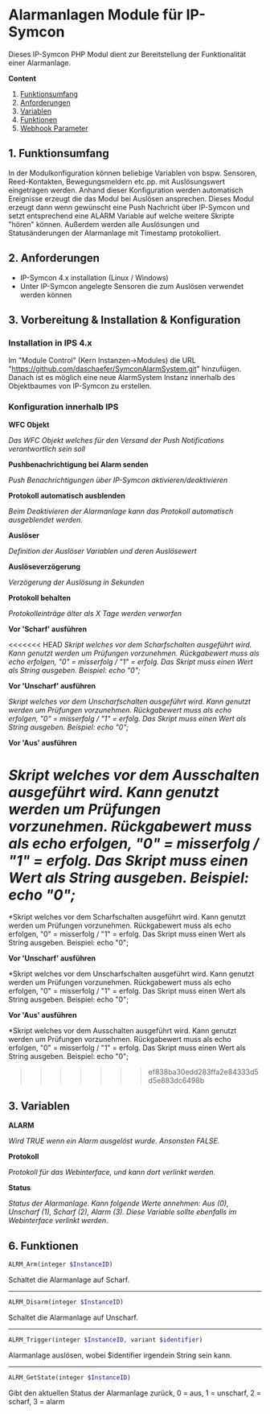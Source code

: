 Alarmanlagen Module für IP-Symcon
===
Dieses IP-Symcon PHP Modul dient zur Bereitstellung der Funktionalität einer Alarmanlage.

**Content**

1. [Funktionsumfang](#1-funktionsumfang)
2. [Anforderungen](#2-anforderungen)
3. [Variablen](#3-variablen)
6. [Funktionen](#4-funktionen)
6. [Webhook Parameter](#7-webhook-parameter)

## 1. Funktionsumfang  
In der Modulkonfiguration können beliebige Variablen von bspw. Sensoren, Reed-Kontakten, Bewegungsmeldern etc.pp. mit Auslösungswert eingetragen werden. Anhand dieser Konfiguration werden automatisch Ereignisse erzeugt die das Modul bei Auslösen ansprechen. Dieses Modul erzeugt dann wenn gewünscht eine Push Nachricht über IP-Symcon und setzt entsprechend eine ALARM Variable auf welche weitere Skripte "hören" können. Außerdem werden alle Auslösungen und Statusänderungen der Alarmanlage mit Timestamp protokolliert.

## 2. Anforderungen

- IP-Symcon 4.x installation (Linux / Windows)
- Unter IP-Symcon angelegte Sensoren die zum Auslösen verwendet werden können

## 3. Vorbereitung & Installation & Konfiguration

### Installation in IPS 4.x
Im "Module Control" (Kern Instanzen->Modules) die URL "https://github.com/daschaefer/SymconAlarmSystem.git" hinzufügen.  
Danach ist es möglich eine neue AlarmSystem Instanz innerhalb des Objektbaumes von IP-Symcon zu erstellen.

### Konfiguration innerhalb IPS

**WFC Objekt**

*Das WFC Objekt welches für den Versand der Push Notifications verantwortlich sein soll*

**Pushbenachrichtigung bei Alarm senden**

*Push Benachrichtigungen über IP-Symcon aktivieren/deaktivieren*

**Protokoll automatisch ausblenden**

*Beim Deaktivieren der Alarmanlage kann das Protokoll automatisch ausgeblendet werden.*

**Auslöser**

*Definition der Auslöser Variablen und deren Auslösewert*

**Auslöseverzögerung**

*Verzögerung der Auslösung in Sekunden*

**Protokoll behalten**

*Protokolleinträge älter als X Tage werden verworfen*

**Vor 'Scharf' ausführen**

<<<<<<< HEAD
*Skript welches vor dem Scharfschalten ausgeführt wird. Kann genutzt werden um Prüfungen vorzunehmen. Rückgabewert muss als echo erfolgen, "0" = misserfolg / "1" = erfolg. Das Skript muss einen Wert als String ausgeben. Beispiel: echo "0";*

**Vor 'Unscharf' ausführen**

*Skript welches vor dem Unscharfschalten ausgeführt wird. Kann genutzt werden um Prüfungen vorzunehmen. Rückgabewert muss als echo erfolgen, "0" = misserfolg / "1" = erfolg. Das Skript muss einen Wert als String ausgeben. Beispiel: echo "0";*

**Vor 'Aus' ausführen**

*Skript welches vor dem Ausschalten ausgeführt wird. Kann genutzt werden um Prüfungen vorzunehmen. Rückgabewert muss als echo erfolgen, "0" = misserfolg / "1" = erfolg. Das Skript muss einen Wert als String ausgeben. Beispiel: echo "0";*
=======
*Skript welches vor dem Scharfschalten ausgeführt wird. Kann genutzt werden um Prüfungen vorzunehmen. Rückgabewert muss als echo erfolgen, "0" = misserfolg / "1" = erfolg. Das Skript muss einen Wert als String ausgeben. Beispiel: echo "0";

**Vor 'Unscharf' ausführen**

*Skript welches vor dem Unscharfschalten ausgeführt wird. Kann genutzt werden um Prüfungen vorzunehmen. Rückgabewert muss als echo erfolgen, "0" = misserfolg / "1" = erfolg. Das Skript muss einen Wert als String ausgeben. Beispiel: echo "0";

**Vor 'Aus' ausführen**

*Skript welches vor dem Ausschalten ausgeführt wird. Kann genutzt werden um Prüfungen vorzunehmen. Rückgabewert muss als echo erfolgen, "0" = misserfolg / "1" = erfolg. Das Skript muss einen Wert als String ausgeben. Beispiel: echo "0";
>>>>>>> ef838ba30edd283ffa2e84333d5d5e883dc6498b

## 3. Variablen
**ALARM**

*Wird TRUE wenn ein Alarm ausgelöst wurde. Ansonsten FALSE.*

**Protokoll**

*Protokoll für das Webinterface, und kann dort verlinkt werden.*

**Status**

*Status der Alarmanlage. Kann folgende Werte annehmen: Aus (0), Unscharf (1), Scharf (2), Alarm (3). Diese Variable sollte ebenfalls im Webinterface verlinkt werden.*

## 6. Funktionen

```php
ALRM_Arm(integer $InstanceID)
```
Schaltet die Alarmanlage auf Scharf.

---
```php
ALRM_Disarm(integer $InstanceID)
```
Schaltet die Alarmanlage auf Unscharf.

---
```php
ALRM_Trigger(integer $InstanceID, variant $identifier)
```
Alarmanlage auslösen, wobei $identifier irgendein String sein kann.

---
```php
ALRM_GetState(integer $InstanceID)
```
Gibt den aktuellen Status der Alarmanlage zurück, 0 = aus, 1 = unscharf, 2 = scharf, 3 = alarm

